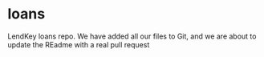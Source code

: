 # loans
LendKey loans repo. We have added all our files to Git, and we are about to update the REadme with a real pull request
